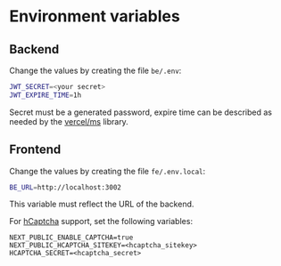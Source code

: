 # Environment variables

## Backend

Change the values by creating the file `be/.env`:

```sh
JWT_SECRET=<your secret>
JWT_EXPIRE_TIME=1h
```

Secret must be a generated password, expire time can be described as needed by the [vercel/ms](https://github.com/vercel/ms) library.

## Frontend

Change the values by creating the file `fe/.env.local`:

```sh
BE_URL=http://localhost:3002
```

This variable must reflect the URL of the backend.

For [hCaptcha](https://hcaptcha.com/) support, set the following variables:

```
NEXT_PUBLIC_ENABLE_CAPTCHA=true
NEXT_PUBLIC_HCAPTCHA_SITEKEY=<hcaptcha_sitekey>
HCAPTCHA_SECRET=<hcaptcha_secret>
```

